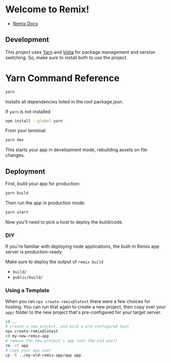 # Welcome to Remix!

- [Remix Docs](https://remix.run/docs)

## Development

This project uses [Yarn](https://yarnpkg.com/getting-started) and [Volta](https://docs.volta.sh/guide/) for package management and version switching.
So, make sure to install both to use the project.

# Yarn Command Reference
```sh
yarn 
```
Installs all dependencies listed in the root package.json.

If `yarn` is not installed 
```sh
npm install --global yarn
```

From your terminal:

```sh
yarn dev
```

This starts your app in development mode, rebuilding assets on file changes.

## Deployment

First, build your app for production:

```sh
yarn build
```

Then run the app in production mode:

```sh
yarn start
```

Now you'll need to pick a host to deploy the build/code.

### DIY

If you're familiar with deploying node applications, the built-in Remix app server is production-ready.

Make sure to deploy the output of `remix build`

- `build/`
- `public/build/`

### Using a Template

When you ran `npx create-remix@latest` there were a few choices for hosting. You can run that again to create a new project, then copy over your `app/` folder to the new project that's pre-configured for your target server.

```sh
cd ..
# create a new project, and pick a pre-configured host
npx create-remix@latest
cd my-new-remix-app
# remove the new project's app (not the old one!)
rm -rf app
# copy your app over
cp -R ../my-old-remix-app/app app
```
